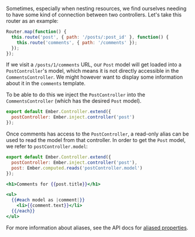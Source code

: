 Sometimes, especially when nesting resources, we find ourselves needing
to have some kind of connection between two controllers. Let's take this
router as an example:

```app/router.js
Router.map(function() {
  this.route('post', { path: '/posts/:post_id' }, function() {
    this.route('comments', { path: '/comments' });
  });
});
```

If we visit a `/posts/1/comments` URL, our `Post` model will get
loaded into a `PostController`'s model, which means it is not directly
accessible in the `CommentsController`. We might however want to display
some information about it in the `comments` template.

To be able to do this we inject the `PostController` into the
`CommentsController` (which has the desired `Post` model).

```app/controllers/comments.js
export default Ember.Controller.extend({
  postController: Ember.inject.controller('post')
});
```

Once comments has access to the `PostController`, a read-only alias can be
used to read the model from that controller. In order to get the
`Post` model, we refer to `postController.model`:

```app/controllers/comments.js
export default Ember.Controller.extend({
  postController: Ember.inject.controller('post'),
  post: Ember.computed.reads('postController.model')
});
```

```app/templates/comments.hbs
<h1>Comments for {{post.title}}</h1>

<ul>
  {{#each model as |comment|}}
    <li>{{comment.text}}</li>
  {{/each}}
</ul>
```

For more information about aliases, see the API docs for
[aliased properties](http://emberjs.com/api/#method_computed_alias).
